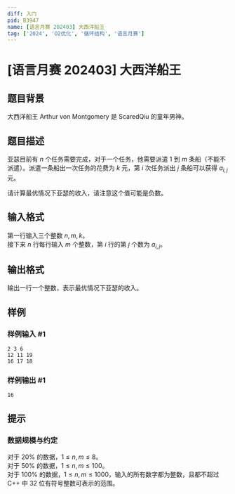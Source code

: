 ```yaml
---
diff: 入门
pid: B3947
name: [语言月赛 202403] 大西洋船王
tag: ['2024', 'O2优化', '循环结构', '语言月赛']
---
```

# [语言月赛 202403] 大西洋船王
## 题目背景

大西洋船王 Arthur von Montgomery 是 ScaredQiu 的童年男神。
## 题目描述

亚瑟目前有 $n$ 个任务需要完成，对于一个任务，他需要派遣 $1$ 到 $m$ 条船（不能不派遣）。派遣一条船出一次任务的花费为 $k$ 元，第 $i$ 次任务派出 $j$ 条船可以获得 $a_{i,j}$ 元。

请计算最优情况下亚瑟的收入，请注意这个值可能是负数。
## 输入格式

第一行输入三个整数 $n,m,k$。  
接下来 $n$ 行每行输入 $m$ 个整数，第 $i$ 行的第 $j$ 个数为 $a_{i,j}$。
## 输出格式

输出一行一个整数，表示最优情况下亚瑟的收入。
## 样例

### 样例输入 #1
```
2 3 6
12 11 19
16 17 18

```
### 样例输出 #1
```
16

```
## 提示

### 数据规模与约定

对于 $20\%$ 的数据，$1 \leq n,m\leq 8$。  
对于 $50\%$ 的数据，$1 \leq n,m\leq 100$。  
对于 $100\%$ 的数据，$1 \leq n,m\leq 1000$，输入的所有数字都为整数，且都不超过 C++ 中 $32$ 位有符号整数可表示的范围。
